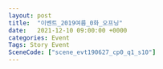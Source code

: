 ```yaml
---
layout: post
title:  "이벤트_2019여름_0화_오프닝"
date:   2021-12-10 09:00:00 +0000
categories: Event
Tags: Story Event
SceneCode: ["scene_evt190627_cp0_q1_s10"]
---
```


